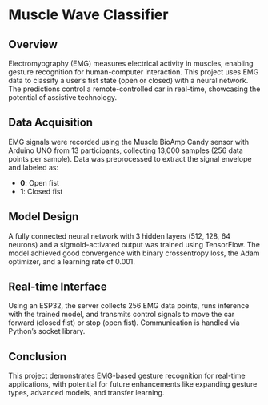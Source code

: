 # Muscle Wave Classifier

## Overview

Electromyography (EMG) measures electrical activity in muscles, enabling gesture recognition for human-computer interaction. This project uses EMG data to classify a user’s fist state (open or closed) with a neural network. The predictions control a remote-controlled car in real-time, showcasing the potential of assistive technology.

## Data Acquisition

EMG signals were recorded using the Muscle BioAmp Candy sensor with Arduino UNO from 13 participants, collecting 13,000 samples (256 data points per sample). Data was preprocessed to extract the signal envelope and labeled as:  
- **0**: Open fist  
- **1**: Closed fist  

## Model Design

A fully connected neural network with 3 hidden layers (512, 128, 64 neurons) and a sigmoid-activated output was trained using TensorFlow. The model achieved good convergence with binary crossentropy loss, the Adam optimizer, and a learning rate of 0.001.  

## Real-time Interface

Using an ESP32, the server collects 256 EMG data points, runs inference with the trained model, and transmits control signals to move the car forward (closed fist) or stop (open fist). Communication is handled via Python’s socket library.

## Conclusion

This project demonstrates EMG-based gesture recognition for real-time applications, with potential for future enhancements like expanding gesture types, advanced models, and transfer learning.  

